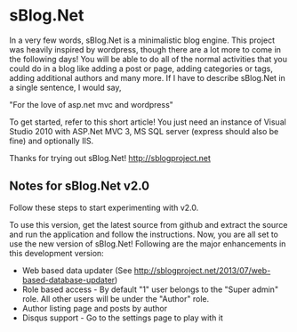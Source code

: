 # sBlog.Net

In a very few words, sBlog.Net is a minimalistic blog engine. This project was heavily inspired by wordpress, though there are a lot more to 
come in the following days! You will be able to do all of the normal activities that you could do in a blog like adding a post or page, 
adding categories or tags, adding additional authors and many more. If I have to describe sBlog.Net in a single sentence, I would say,

"For the love of asp.net mvc and wordpress"

To get started, refer to this short article! You just need an instance of Visual Studio 2010 with ASP.Net MVC 3, MS SQL server (express 
should also be fine) and optionally IIS.

Thanks for trying out sBlog.Net!
http://sblogproject.net

## Notes for sBlog.Net v2.0

Follow these steps to start experimenting with v2.0.

To use this version, get the latest source from github and extract the source and run the application and follow 
the instructions. Now, you are all set to use the new version of sBlog.Net! Following are the major enhancements in 
this development version:

* Web based data updater (See http://sblogproject.net/2013/07/web-based-database-updater)
* Role based access - By default "1" user belongs to the "Super admin" role. All other users will be under the "Author" role.
* Author listing page and posts by author
* Disqus support - Go to the settings page to play with it
